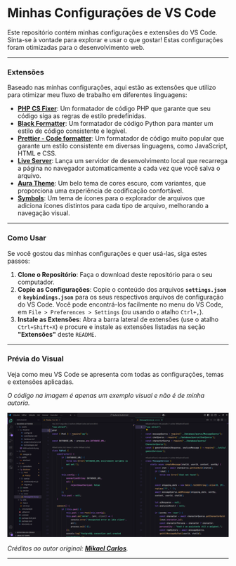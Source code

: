 # Minhas Configurações de VS Code

Este repositório contém minhas configurações e extensões do VS Code. Sinta-se à vontade para explorar e usar o que gostar! Estas configurações foram otimizadas para o desenvolvimento web.

-----

### Extensões

Baseado nas minhas configurações, aqui estão as extensões que utilizo para otimizar meu fluxo de trabalho em diferentes linguagens:

  - **[PHP CS Fixer](https://marketplace.visualstudio.com/items?itemName=junstyle.php-cs-fixer)**: Um formatador de código PHP que garante que seu código siga as regras de estilo predefinidas.
  - **[Black Formatter](https://marketplace.visualstudio.com/items?itemName=ms-python.black-formatter)**: Um formatador de código Python para manter um estilo de código consistente e legível.
  - **[Prettier - Code formatter](https://marketplace.visualstudio.com/items?itemName=esbenp.prettier-vscode)**: Um formatador de código muito popular que garante um estilo consistente em diversas linguagens, como JavaScript, HTML e CSS.
  - **[Live Server](https://www.google.com/search?q=https://marketplace.visualstudio.com/items%3FitemName%3Dritwickdey.liveserver)**: Lança um servidor de desenvolvimento local que recarrega a página no navegador automaticamente a cada vez que você salva o arquivo.
  - **[Aura Theme](https://marketplace.visualstudio.com/items?itemName=DaltonMenezes.aura-theme)**: Um belo tema de cores escuro, com variantes, que proporciona uma experiência de codificação confortável.
  - **[Symbols](https://marketplace.visualstudio.com/items?itemName=miguelsolorio.symbols)**: Um tema de ícones para o explorador de arquivos que adiciona ícones distintos para cada tipo de arquivo, melhorando a navegação visual.
    
-----

### Como Usar

Se você gostou das minhas configurações e quer usá-las, siga estes passos:

1.  **Clone o Repositório**: Faça o download deste repositório para o seu computador.
2.  **Copie as Configurações**: Copie o conteúdo dos arquivos **`settings.json`** e **`keybindings.json`** para os seus respectivos arquivos de configuração do VS Code. Você pode encontrá-los facilmente no menu do VS Code, em `File > Preferences > Settings` (ou usando o atalho `Ctrl+,`).
3.  **Instale as Extensões**: Abra a barra lateral de extensões (use o atalho `Ctrl+Shift+X`) e procure e instale as extensões listadas na seção **"Extensões"** deste `README`.

-----

### Prévia do Visual

Veja como meu VS Code se apresenta com todas as configurações, temas e extensões aplicadas.

*O código na imagem é apenas um exemplo visual e não é de minha autoria.*

![Exemplo de tela configurada](.assets/tela.png)

*Créditos ao autor original: **[Mikael Carlos](https://github.com/Mikaelnotfound)**.*

-----
